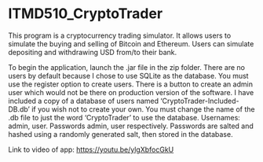 # ITMD510_CryptoTrader

This program is a cryptocurrency trading simulator. It allows users to simulate the buying and selling of Bitcoin and Ethereum. Users can simulate depositing and withdrawing USD from/to their bank. 

To begin the application, launch the .jar file in the zip folder. There are no users by default because I chose to use SQLite as the database. You must use the register option to create users. There is a button to create an admin user which would not be there on production version of the software. I have included a copy of a database of users named ‘CryptoTrader-Included-DB.db’ if you wish not to create your own. You must change the name of the .db file to just the word ‘CryptoTrader’ to use the database. Usernames: admin, user. Passwords admin, user respectively. Passwords are salted and hashed using a randomly generated salt, then stored in the database.

Link to video of app: https://youtu.be/ylgXbfocGkU
